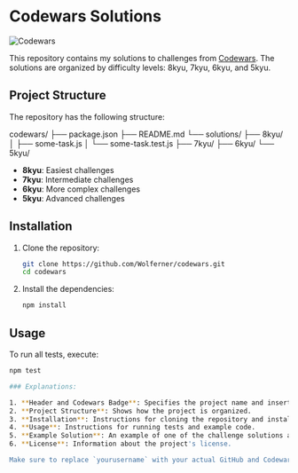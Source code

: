# Codewars Solutions

![Codewars](https://www.codewars.com/users/Wolfern)

This repository contains my solutions to challenges from [Codewars](https://www.codewars.com). The solutions are organized by difficulty levels: 8kyu, 7kyu, 6kyu, and 5kyu.

## Project Structure

The repository has the following structure:

codewars/
├── package.json
├── README.md
└── solutions/
├── 8kyu/
│ ├── some-task.js
│ └── some-task.test.js
├── 7kyu/
├── 6kyu/
└── 5kyu/

- **8kyu**: Easiest challenges
- **7kyu**: Intermediate challenges
- **6kyu**: More complex challenges
- **5kyu**: Advanced challenges

## Installation

1. Clone the repository:

   ```sh
   git clone https://github.com/Wolferner/codewars.git
   cd codewars
   ```

2. Install the dependencies:

   ```sh
   npm install
   ```

## Usage

To run all tests, execute:

```sh
npm test

### Explanations:

1. **Header and Codewars Badge**: Specifies the project name and inserts a badge from your Codewars profile.
2. **Project Structure**: Shows how the project is organized.
3. **Installation**: Instructions for cloning the repository and installing dependencies.
4. **Usage**: Instructions for running tests and example code.
5. **Example Solution**: An example of one of the challenge solutions and the corresponding test.
6. **License**: Information about the project's license.

Make sure to replace `yourusername` with your actual GitHub and Codewars usernames. This `README.md` should be clear and useful both for you and for other developers who might want to use your solutions.
```
